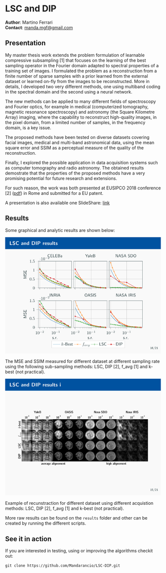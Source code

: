# LSC and DIP

**Author**: Martino Ferrari   
**Contact**: manda.mgf@gmail.com

## Presentation

My master thesis work extends the problem formulation of learnable compressive subsampling [1] that focuses on the learning of the best sampling operator in the Fourier domain adapted to spectral properties of a training set of images. I formulated the problem as a reconstruction from a finite number of sparse samples with a prior learned from the external dataset or learned on-fly from the images to be reconstructed. More in 
details, I developed two very different methods, one using multiband coding in the spectral domain and the second using a neural network. 

The new methods can be applied to many different fields of spectroscopy and Fourier optics, for example in medical (computerized tomography, magnetic resonance spectroscopy) and astronomy (the Square Kilometre Array) imaging, where the capability to reconstruct high-quality images, in the pixel domain, from a limited number of samples, in the frequency domain, is a key issue. 

The proposed methods have been tested on diverse datasets covering facial images, medical and multi-band astronomical data, using the mean square error and SSIM as a perceptual measure of the quality of the reconstruction. 

Finally, I explored the possible application in data acquisition systems such as computer tomography and radio astronomy. The obtained results demostrate that the properties of the proposed methods have a very promising potential for future research and extensions. 

For such reason, the work was both presented at EUSIPCO 2018 conference [2] ([pdf](http://sip.unige.ch/articles/2018/EUSIPCO2018_TaranO.pdf)) in Rome and submitted for a EU patent. 

A presentation is also available one SlideShare: [link](https://www.slideshare.net/MartinoGiordanoFerra/injecting-image-priors-into-learnable-compressive-subsampling)

## Results

Some graphical and analytic results are shown below: 

![MSE and SSIM](https://github.com/Mandarancio/LSC-DIP/blob/master/docs/images/results.png)

The MSE and SSIM measured for different dataset at different sampling rate using the following sub-sampling methods: LSC, DIP [2], f_avg [1] and k-best (not practical).

![Graphical](https://github.com/Mandarancio/LSC-DIP/blob/master/docs/images/graphical_results.png)

Example of recunstraction for different dataset using different acquistion methods: LSC, DIP [2], f_avg [1] and k-best (not practical). 

More raw results can be found on the `results` folder and other can be created by running the different scripts.

## See it in action

If you are interested in testing, using or improving the algorithms checkit out:
```
git clone https://github.com/Mandarancio/LSC-DIP.git
```
